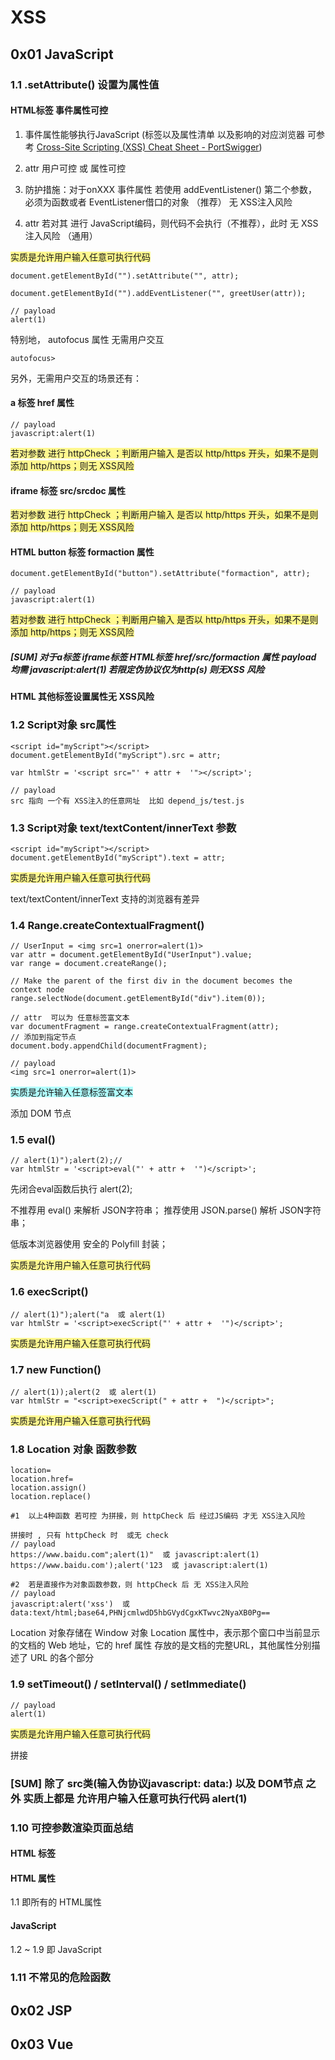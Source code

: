# XSS

## 0x01 JavaScript

### 1.1 .setAttribute() 设置为属性值
#### HTML标签  事件属性可控

1. 事件属性能够执行JavaScript  (标签以及属性清单 以及影响的对应浏览器 可参考 [Cross-Site Scripting (XSS) Cheat Sheet - PortSwigger](https://portswigger.net/web-security/cross-site-scripting/cheat-sheet))

2. attr 用户可控 或 属性可控
3. 防护措施：对于onXXX 事件属性 若使用 addEventListener() 第二个参数，必须为函数或者 EventListener借口的对象 （推荐）  无 XSS注入风险
4. attr 若对其 进行 JavaScript编码，则代码不会执行（不推荐），此时 无 XSS注入风险 （通用）

<span style="background:#fff88f">实质是允许用户输入任意可执行代码</span>

```
document.getElementById("").setAttribute("", attr);
```

```
document.getElementById("").addEventListener("", greetUser(attr));
```

```
// payload
alert(1)
```

特别地， autofocus 属性 无需用户交互

```
autofocus>
```

另外，无需用户交互的场景还有：


#### a 标签 href 属性

```
// payload
javascript:alert(1)
```

<span style="background:#fff88f">若对参数 进行  httpCheck ；判断用户输入 是否以 http/https 开头，如果不是则添加 http/https；则无 XSS风险</span>
#### iframe 标签 src/srcdoc 属性

<span style="background:#fff88f">若对参数 进行  httpCheck ；判断用户输入 是否以 http/https 开头，如果不是则添加 http/https；则无 XSS风险</span>
#### HTML button 标签 formaction 属性

```
document.getElementById("button").setAttribute("formaction", attr);
```

```
// payload
javascript:alert(1)
```

<span style="background:#fff88f">若对参数 进行  httpCheck ；判断用户输入 是否以 http/https 开头，如果不是则添加 http/https；则无 XSS风险</span>

##### \[SUM\]  对于a标签 iframe标签 HTML标签 href/src/formaction 属性 payload 均需 javascript:alert(1)  若限定伪协议仅为http(s) 则无XSS 风险
#### HTML 其他标签设置属性无 XSS风险


### 1.2 Script对象 src属性

```
<script id="myScript"></script>
document.getElementById("myScript").src = attr;
```

```
var htmlStr = '<script src="' + attr +  '"></script>';
```

```
// payload
src 指向 一个有 XSS注入的任意网址  比如 depend_js/test.js
```
### 1.3 Script对象 text/textContent/innerText 参数

```
<script id="myScript"></script>
document.getElementById("myScript").text = attr;
```

<span style="background:#fff88f">实质是允许用户输入任意可执行代码</span>

text/textContent/innerText 支持的浏览器有差异
### 1.4 Range.createContextualFragment()

```
// UserInput = <img src=1 onerror=alert(1)>
var attr = document.getElementById("UserInput").value;
var range = document.createRange();

// Make the parent of the first div in the document becomes the context node
range.selectNode(document.getElementById("div").item(0));

// attr  可以为 任意标签富文本
var documentFragment = range.createContextualFragment(attr);
// 添加到指定节点
document.body.appendChild(documentFragment);
```

```
// payload
<img src=1 onerror=alert(1)>
```

<span style="background:#b1ffff"> 实质是允许输入任意标签富文本</span>

添加 DOM 节点
### 1.5 eval()

```
// alert(1)");alert(2);//
var htmlStr = '<script>eval("' + attr +  '")</script>';
```

先闭合eval函数后执行 alert(2);

不推荐用 eval() 来解析 JSON字符串；
推荐使用 JSON.parse() 解析 JSON字符串；

低版本浏览器使用 安全的 Polyfill 封装；

<span style="background:#fff88f">实质是允许用户输入任意可执行代码</span>
### 1.6 execScript()

```
// alert(1)");alert("a  或 alert(1)
var htmlStr = '<script>execScript("' + attr +  '")</script>';
```

<span style="background:#fff88f">实质是允许用户输入任意可执行代码</span>
### 1.7 new Function()

```
// alert(1));alert(2  或 alert(1)
var htmlStr = "<script>execScript(" + attr +  ")</script>";
```

<span style="background:#fff88f">实质是允许用户输入任意可执行代码</span>

### 1.8 Location 对象  函数参数

```
location=
location.href=
location.assign()
location.replace()
```

```
#1  以上4种函数 若可控 为拼接，则 httpCheck 后 经过JS编码 才无 XSS注入风险

拼接时 , 只有 httpCheck 时  或无 check
// payload
https://www.baidu.com";alert(1)"  或 javascript:alert(1)
https://www.baidu.com');alert('123  或 javascript:alert(1)

#2  若是直接作为对象函数参数，则 httpCheck 后 无 XSS注入风险
// payload
javascript:alert('xss')  或 
data:text/html;base64,PHNjcmlwdD5hbGVydCgxKTwvc2NyaXB0Pg==
```

Location 对象存储在 Window 对象 Location 属性中，表示那个窗口中当前显示的文档的 Web 地址，它的 href 属性 存放的是文档的完整URL，其他属性分别描述了 URL 的各个部分
### 1.9 setTimeout() / setInterval() / setImmediate() 

```
// payload
alert(1)
```

<span style="background:#fff88f">实质是允许用户输入任意可执行代码</span>

拼接


### \[SUM\]  除了 src类(输入伪协议javascript:  data:) 以及 DOM节点  之外 实质上都是 允许用户输入任意可执行代码  alert(1)


### 1.10 可控参数渲染页面总结


#### HTML 标签

#### HTML 属性

1.1 即所有的 HTML属性

#### JavaScript

1.2 ~ 1.9 即 JavaScript

### 1.11 不常见的危险函数

## 0x02 JSP

## 0x03 Vue

